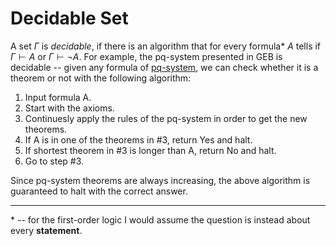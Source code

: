 # Decidable Set

A set $\Gamma$ is _decidable_, if there is an algorithm that for every formula* $A$ tells if $\Gamma \vdash A$ or $\Gamma \vdash \neg A$. For example, the pq-system presented in GEB is decidable -- given any formula of [pq-system](https://godel-escher-bach.fandom.com/wiki/Chapter_2), we can check whether it is a theorem or not with the following algorithm:

1. Input formula A.
2. Start with the axioms.
3. Continuesly apply the rules of the pq-system in order to get the new theorems.
4. If A is in one of the theorems in #3, return Yes and halt.
5. If shortest theorem in #3 is longer than A, return No and halt.
6. Go to step #3.

Since pq-system theorems are always increasing, the above algorithm is guaranteed to halt with the correct answer.

---

\* -- for the first-order logic I would assume the question is instead about every **statement**.
